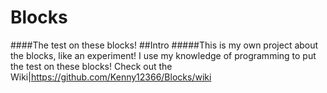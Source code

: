 # Blocks
####The test on these blocks!
##Intro
#####This is my own project about the blocks, like an experiment! I use my knowledge of programming to put the test on these blocks!
Check out the Wiki|https://github.com/Kenny12366/Blocks/wiki
